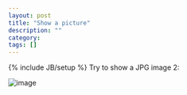 ```yaml
---
layout: post
title: "Show a picture"
description: ""
category: 
tags: []
---
```

{% include JB/setup %}
Try to show a JPG image 2:

![image](https://raw2.github.com/TTgogogo/ttgogogo.github.com/master/images/campanile_goldengate.jpg)
